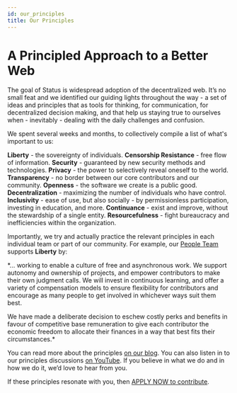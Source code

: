 ```yaml
---
id: our_principles
title: Our Principles
---
```


# A Principled Approach to a Better Web

The goal of Status is widespread adoption of the decentralized web. It’s no small feat and we identified our guiding lights throughout the way -  a set of ideas and principles that as tools for thinking, for communication, for decentralized decision making, and that help us staying true to ourselves when - inevitably - dealing with the daily challenges and confusion.

We spent several weeks and months, to collectively compile a list of what's important to us:

**Liberty** - the sovereignty of individuals.
**Censorship Resistance** - free flow of information.
**Security** - guaranteed by new security methods and technologies.
**Privacy** - the power to selectively reveal oneself to the world.
**Transparency** - no border between our core contributors and our community.
**Openness** - the software we create is a public good.
**Decentralization** - maximizing the number of individuals who have control.
**Inclusivity** -  ease of use, but also socially - by permissionless participation, investing in education, and more.
**Continuance** -  exist and improve, without the stewardship of a single entity.
**Resourcefulness** - fight bureaucracy and inefficiencies within the organization.

Importantly, we try and actually practice the relevant principles in each individual team or part of our community. For example, our [People Team](https://people-ops.status.im/applying-our-principles-to-people-ops/) supports **Liberty** by:

*... working to enable a culture of free and asynchronous work. We support autonomy and ownership of projects, and empower contributors to make their own judgment calls. We will invest in continuous learning, and offer a variety of compensation models to ensure flexibility for contributors and encourage as many people to get involved in whichever ways suit them best. 

We have made a deliberate decision to eschew costly perks and benefits in favour of competitive base remuneration to give each contributor the economic freedom to allocate their finances in a way that best fits their circumstances.*

You can read more about the principles [on our blog](https://our.status.im/our-principles/). You can also listen in to our principles discussions [on YouTube](https://www.youtube.com/watch?v=18HwQkLWqL4&list=PLbrz7IuP1hriACSQ7furdCUFkcSAJ68F4).  If you believe in what we do and in how we do it, we’d love to hear from you. 

If these principles resonate with you, then [APPLY NOW to contribute](open_positions.html).
